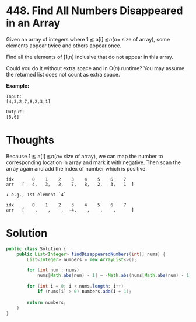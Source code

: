 # 448. Find All Numbers Disappeared in an Array

Given an array of integers where 1 ≦ a\[i\] ≦_n_\(_n_= size of array\), some elements appear twice and others appear once.

Find all the elements of \[1,n\] inclusive that do not appear in this array.

Could you do it without extra space and in O\(_n_\) runtime? You may assume the returned list does not count as extra space.

**Example:**

```
Input:
[4,3,2,7,8,2,3,1]

Output:
[5,6]
```

# Thoughts

Because 1 ≦ a\[i\] ≦_n_\(_n_= size of array\), we can map the number to corresponding location in array and mark it with negative. Then scan the array again and add the index of number which is positive.

    idx       0    1    2    3    4    5    6    7
    arr   [   4,   3,   2,   7,   8,   2,   3,   1  ]

    ↓ e.g., 1st element `4`

    idx       0    1    2    3    4    5    6    7
    arr   [    ,    ,    ,  -4,    ,    ,    ,      ]


# Solution

```java
public class Solution {
    public List<Integer> findDisappearedNumbers(int[] nums) {
        List<Integer> numbers = new ArrayList<>();

        for (int num : nums)
            nums[Math.abs(num) - 1] = -Math.abs(nums[Math.abs(num) - 1]);

        for (int i = 0; i < nums.length; i++)
            if (nums[i] > 0) numbers.add(i + 1);
        
        return numbers;
    }
}
```



